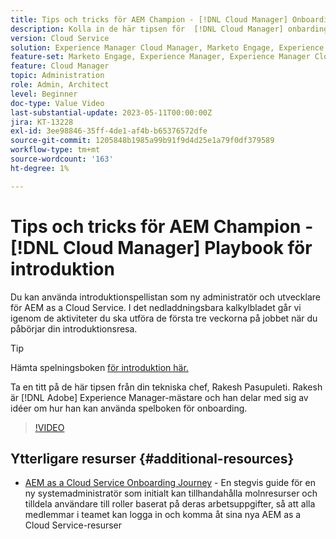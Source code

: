 ```yaml
---
title: Tips och tricks för AEM Champion - [!DNL Cloud Manager] Onboarding Playbook
description: Kolla in de här tipsen för  [!DNL Cloud Manager] onbarding och onboarding playbook av AEM mästare och expert, Rakesh Pasupuleti.
version: Cloud Service
solution: Experience Manager Cloud Manager, Marketo Engage, Experience Manager
feature-set: Marketo Engage, Experience Manager, Experience Manager Cloud Manager
feature: Cloud Manager
topic: Administration
role: Admin, Architect
level: Beginner
doc-type: Value Video
last-substantial-update: 2023-05-11T00:00:00Z
jira: KT-13228
exl-id: 3ee98846-35ff-4de1-af4b-b65376572dfe
source-git-commit: 1205848b1985a99b91f9d4d25e1a79f0df379589
workflow-type: tm+mt
source-wordcount: '163'
ht-degree: 1%

---
```


# Tips och tricks för AEM Champion - [!DNL Cloud Manager] Playbook för introduktion

Du kan använda introduktionspellistan som ny administratör och utvecklare för AEM as a Cloud Service. I det nedladdningsbara kalkylbladet går vi igenom de aktiviteter du ska utföra de första tre veckorna på jobbet när du påbörjar din introduktionsresa.

>[!TIP]
>
>Hämta spelningsboken [för introduktion här.](./assets/Cloud-Manager-for-AEM-as-a-Cloud-Service.xlsx)

Ta en titt på de här tipsen från din tekniska chef, Rakesh Pasupuleti. Rakesh är [!DNL Adobe] Experience Manager-mästare och han delar med sig av idéer om hur han kan använda spelboken för onboarding.

>[!VIDEO](https://video.tv.adobe.com/v/3419299?quality=12&learn=on)

## Ytterligare resurser {#additional-resources}

* [AEM as a Cloud Service Onboarding Journey](https://experienceleague.adobe.com/docs/experience-manager-cloud-service/content/onboarding/journey/overview.html) - En stegvis guide för en ny systemadministratör som initialt kan tillhandahålla molnresurser och tilldela användare till roller baserat på deras arbetsuppgifter, så att alla medlemmar i teamet kan logga in och komma åt sina nya AEM as a Cloud Service-resurser
